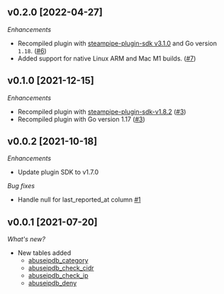 ## v0.2.0 [2022-04-27]

_Enhancements_

- Recompiled plugin with [steampipe-plugin-sdk v3.1.0](https://github.com/turbot/steampipe-plugin-sdk/blob/main/CHANGELOG.md#v310--2022-03-30) and Go version `1.18`. ([#6](https://github.com/turbot/steampipe-plugin-abuseipdb/pull/6))
- Added support for native Linux ARM and Mac M1 builds. ([#7](https://github.com/turbot/steampipe-plugin-abuseipdb/pull/7))

## v0.1.0 [2021-12-15]

_Enhancements_

- Recompiled plugin with [steampipe-plugin-sdk-v1.8.2](https://github.com/turbot/steampipe-plugin-sdk/blob/main/CHANGELOG.md#v182--2021-11-22) ([#3](https://github.com/turbot/steampipe-plugin-abuseipdb/pull/3))
- Recompiled plugin with Go version 1.17 ([#3](https://github.com/turbot/steampipe-plugin-abuseipdb/pull/3))

## v0.0.2 [2021-10-18]

_Enhancements_

- Update plugin SDK to v1.7.0

_Bug fixes_

- Handle null for last_reported_at column [#1](https://github.com/turbot/steampipe-plugin-abuseipdb/issues/1)


## v0.0.1 [2021-07-20]

_What's new?_

- New tables added
  - [abuseipdb_category](https://hub.steampipe.io/plugins/turbot/abuseipdb/tables/abuseipdb_category)
  - [abuseipdb_check_cidr](https://hub.steampipe.io/plugins/turbot/abuseipdb/tables/abuseipdb_check_cidr)
  - [abuseipdb_check_ip](https://hub.steampipe.io/plugins/turbot/abuseipdb/tables/abuseipdb_check_ip)
  - [abuseipdb_deny](https://hub.steampipe.io/plugins/turbot/abuseipdb/tables/abuseipdb_deny)
